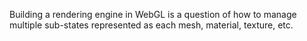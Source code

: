 Building a rendering engine in WebGL is a question of how to manage multiple sub-states represented as each mesh, material, texture, etc. 